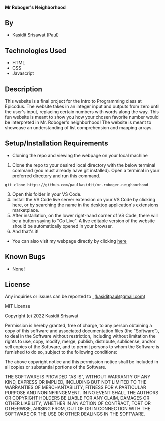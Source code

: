 #### Mr Roboger's Neighborhood

## By

* Kasidit Srisawat (Paul)

## Technologies Used

* HTML
* CSS
* Javascript

## Description

This website is a final project for the Intro to Programming class at Epicodus. The website takes in an integer input and outputs from zero until the user's input, replacing certain numbers with words along the way. This fun website is meant to show you how your chosen favorite number would be interpreted in Mr. Roboger's neighborhood! The website is meant to showcase an understanding of list comprehension and mapping arrays. 

## Setup/Installation Requirements
- Cloning the repo and viewing the webpage on your local machine

1. Clone the repo to your desired local directory with the below terminal command (you must already have git installed). Open a terminal in your preferred directory and run this command. 
```
git clone https://github.com/paulkasidit/mr-roboger-neighborhood

``` 
3. Open this folder in your VS Code. 
2. Install the VS Code live server extension on your VS Code by clicking [here](https://marketplace.visualstudio.com/items?itemName=ritwickdey.LiveServer), or by searching the name in the desktop application's extensions marketplace. 
4. After installation, on the lower right-hand corner of VS Code, there will be a button saying to "Go Live". A live editable version of the website should be automatically opened in your browser.
5. And that's it!

- You can also visit my webpage directly by clicking [here](https://paulkasidit.github.io/mr-roboger-neighborhood)

## Known Bugs

* None!

## License

Any inquiries or issues can be reported to _(kasiditpaul@gmail.com)

MIT License

Copyright (c) 2022 Kasidit Srisawat

Permission is hereby granted, free of charge, to any person obtaining a copy
of this software and associated documentation files (the "Software"), to deal
in the Software without restriction, including without limitation the rights
to use, copy, modify, merge, publish, distribute, sublicense, and/or sell
copies of the Software, and to permit persons to whom the Software is
furnished to do so, subject to the following conditions:

The above copyright notice and this permission notice shall be included in all
copies or substantial portions of the Software.

THE SOFTWARE IS PROVIDED "AS IS", WITHOUT WARRANTY OF ANY KIND, EXPRESS OR
IMPLIED, INCLUDING BUT NOT LIMITED TO THE WARRANTIES OF MERCHANTABILITY,
FITNESS FOR A PARTICULAR PURPOSE AND NONINFRINGEMENT. IN NO EVENT SHALL THE
AUTHORS OR COPYRIGHT HOLDERS BE LIABLE FOR ANY CLAIM, DAMAGES OR OTHER
LIABILITY, WHETHER IN AN ACTION OF CONTRACT, TORT OR OTHERWISE, ARISING FROM,
OUT OF OR IN CONNECTION WITH THE SOFTWARE OR THE USE OR OTHER DEALINGS IN THE
SOFTWARE.

